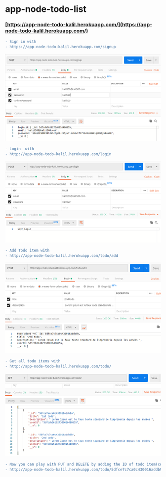 # app-node-todo-list

### [https://app-node-todo-kalil.herokuapp.com/](https://app-node-todo-kalil.herokuapp.com/)
```diff
- Sign in with
- https://app-node-todo-kalil.herokuapp.com/signup
```

![alt text](https://github.com/kadrawi-kalil/app-node-todo-list/blob/master/images/singin.png)

```diff
- Login  with
- http://app-node-todo-kalil.herokuapp.com/login
```


![alt text](https://github.com/kadrawi-kalil/app-node-todo-list/blob/master/images/login.png)

```diff
- Add Todo item with
- http://app-node-todo-kalil.herokuapp.com/todo/add
```


![alt text](https://github.com/kadrawi-kalil/app-node-todo-list/blob/master/images/addTodo.png)

```diff
- Get all todo items with 
- http://app-node-todo-kalil.herokuapp.com/todo/
```


![alt text](https://github.com/kadrawi-kalil/app-node-todo-list/blob/master/images/get%20all%20todo%20list.png)

```diff
- Now you can play with PUT and DELETE by adding the ID of todo item(copy one ID from Get all todo)
- http://app-node-todo-kalil.herokuapp.com/todo/5dfce7c7ca0c430016addb9b
```
